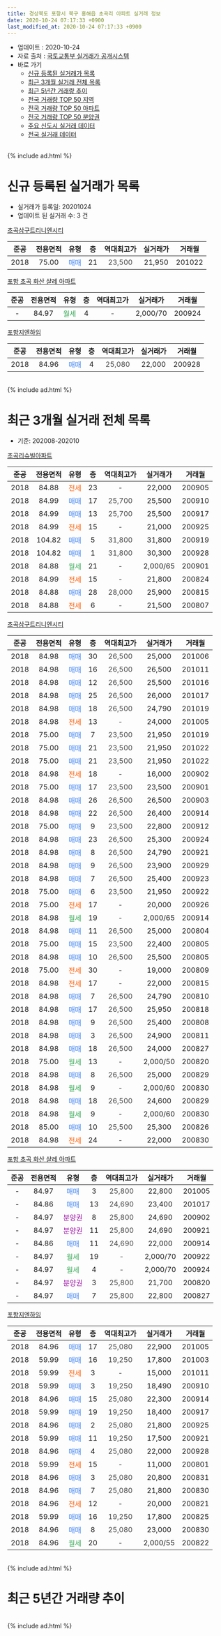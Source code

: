 ```yaml
---
title: 경상북도 포항시 북구 흥해읍 초곡리 아파트 실거래 정보
date: 2020-10-24 07:17:33 +0900
last_modified_at: 2020-10-24 07:17:33 +0900
---
```


* 업데이트 : 2020-10-24
* 자료 출처 : [국토교통부 실거래가 공개시스템](http://rt.molit.go.kr)
* 바로 가기
    * [신규 등록된 실거래가 목록](#신규-등록된-실거래가-목록)
    * [최근 3개월 실거래 전체 목록](#최근-3개월-실거래-전체-목록)
    * [최근 5년간 거래량 추이](#최근-5년간-거래량-추이)
    * [전국 거래량 TOP 50 지역](https://inasie.github.io/apt-trade-info/최근-3개월-전국에서-가장-거래가-많이-발생한-지역)
    * [전국 거래량 TOP 50 아파트](https://inasie.github.io/apt-trade-info/최근-3개월-전국에서-가장-거래가-많이-발생한-아파트)
    * [전국 거래량 TOP 50 분양권](https://inasie.github.io/apt-trade-info/최근-3개월-전국에서-가장-거래가-많이-발생한-분양권)
    * [주요 신도시 실거래 데이터](https://inasie.github.io/apt-trade-info/주요-신도시)
    * [전국 실거래 데이터](https://inasie.github.io/apt-trade-info/전국)
<br>
{% include ad.html %}
<br>

# 신규 등록된 실거래가 목록
* 실거래가 등록일: 20201024
* 업데이트 된 실거래 수: 3 건


[초곡삼구트리니엔시티](https://search.naver.com/search.naver?query=%EA%B2%BD%EC%83%81%EB%B6%81%EB%8F%84+%ED%8F%AC%ED%95%AD%EC%8B%9C+%EB%B6%81%EA%B5%AC+%ED%9D%A5%ED%95%B4%EC%9D%8D+%EC%B4%88%EA%B3%A1%EB%A6%AC+%EC%B4%88%EA%B3%A1%EC%82%BC%EA%B5%AC%ED%8A%B8%EB%A6%AC%EB%8B%88%EC%97%94%EC%8B%9C%ED%8B%B0)

|준공|전용면적|유형|층|역대최고가|실거래가|거래월|
|:---:|:---:|:---:|:---:|:---:|:---:|:---:|
|2018|75.00|<span style="color:#4285f3">매매</span>|21|<span style="color:#444444">23,500</span>|21,950|201022|

[포항 초곡 화산 샬레 아파트](https://search.naver.com/search.naver?query=%EA%B2%BD%EC%83%81%EB%B6%81%EB%8F%84+%ED%8F%AC%ED%95%AD%EC%8B%9C+%EB%B6%81%EA%B5%AC+%ED%9D%A5%ED%95%B4%EC%9D%8D+%EC%B4%88%EA%B3%A1%EB%A6%AC+%ED%8F%AC%ED%95%AD+%EC%B4%88%EA%B3%A1+%ED%99%94%EC%82%B0+%EC%83%AC%EB%A0%88+%EC%95%84%ED%8C%8C%ED%8A%B8)

|준공|전용면적|유형|층|역대최고가|실거래가|거래월|
|:---:|:---:|:---:|:---:|:---:|:---:|:---:|
|-|84.97|<span style="color:#34a853">월세</span>|4|<span style="color:#444444">-</span>|2,000/70|200924|

[포항지엔하임](https://search.naver.com/search.naver?query=%EA%B2%BD%EC%83%81%EB%B6%81%EB%8F%84+%ED%8F%AC%ED%95%AD%EC%8B%9C+%EB%B6%81%EA%B5%AC+%ED%9D%A5%ED%95%B4%EC%9D%8D+%EC%B4%88%EA%B3%A1%EB%A6%AC+%ED%8F%AC%ED%95%AD%EC%A7%80%EC%97%94%ED%95%98%EC%9E%84)

|준공|전용면적|유형|층|역대최고가|실거래가|거래월|
|:---:|:---:|:---:|:---:|:---:|:---:|:---:|
|2018|84.96|<span style="color:#4285f3">매매</span>|4|<span style="color:#444444">25,080</span>|22,000|200928|


<br>
{% include ad.html %}
<br>

# 최근 3개월 실거래 전체 목록
* 기준: 202008-202010


[초곡리슈빌아파트](https://search.naver.com/search.naver?query=%EA%B2%BD%EC%83%81%EB%B6%81%EB%8F%84+%ED%8F%AC%ED%95%AD%EC%8B%9C+%EB%B6%81%EA%B5%AC+%ED%9D%A5%ED%95%B4%EC%9D%8D+%EC%B4%88%EA%B3%A1%EB%A6%AC+%EC%B4%88%EA%B3%A1%EB%A6%AC%EC%8A%88%EB%B9%8C%EC%95%84%ED%8C%8C%ED%8A%B8)

|준공|전용면적|유형|층|역대최고가|실거래가|거래월|
|:---:|:---:|:---:|:---:|:---:|:---:|:---:|
|2018|84.88|<span style="color:#ff5a00">전세</span>|23|<span style="color:#444444">-</span>|22,000|200905|
|2018|84.99|<span style="color:#4285f3">매매</span>|17|<span style="color:#444444">25,700</span>|25,500|200910|
|2018|84.99|<span style="color:#4285f3">매매</span>|13|<span style="color:#444444">25,700</span>|25,500|200917|
|2018|84.99|<span style="color:#ff5a00">전세</span>|15|<span style="color:#444444">-</span>|21,000|200925|
|2018|104.82|<span style="color:#4285f3">매매</span>|5|<span style="color:#444444">31,800</span>|31,800|200919|
|2018|104.82|<span style="color:#4285f3">매매</span>|1|<span style="color:#444444">31,800</span>|30,300|200928|
|2018|84.88|<span style="color:#34a853">월세</span>|21|<span style="color:#444444">-</span>|2,000/65|200901|
|2018|84.99|<span style="color:#ff5a00">전세</span>|15|<span style="color:#444444">-</span>|21,800|200824|
|2018|84.88|<span style="color:#4285f3">매매</span>|28|<span style="color:#444444">28,000</span>|25,900|200815|
|2018|84.88|<span style="color:#ff5a00">전세</span>|6|<span style="color:#444444">-</span>|21,500|200807|

[초곡삼구트리니엔시티](https://search.naver.com/search.naver?query=%EA%B2%BD%EC%83%81%EB%B6%81%EB%8F%84+%ED%8F%AC%ED%95%AD%EC%8B%9C+%EB%B6%81%EA%B5%AC+%ED%9D%A5%ED%95%B4%EC%9D%8D+%EC%B4%88%EA%B3%A1%EB%A6%AC+%EC%B4%88%EA%B3%A1%EC%82%BC%EA%B5%AC%ED%8A%B8%EB%A6%AC%EB%8B%88%EC%97%94%EC%8B%9C%ED%8B%B0)

|준공|전용면적|유형|층|역대최고가|실거래가|거래월|
|:---:|:---:|:---:|:---:|:---:|:---:|:---:|
|2018|84.98|<span style="color:#4285f3">매매</span>|30|<span style="color:#444444">26,500</span>|25,000|201006|
|2018|84.98|<span style="color:#4285f3">매매</span>|16|<span style="color:#444444">26,500</span>|26,500|201011|
|2018|84.98|<span style="color:#4285f3">매매</span>|12|<span style="color:#444444">26,500</span>|25,500|201016|
|2018|84.98|<span style="color:#4285f3">매매</span>|25|<span style="color:#444444">26,500</span>|26,000|201017|
|2018|84.98|<span style="color:#4285f3">매매</span>|18|<span style="color:#444444">26,500</span>|24,790|201019|
|2018|84.98|<span style="color:#ff5a00">전세</span>|13|<span style="color:#444444">-</span>|24,000|201005|
|2018|75.00|<span style="color:#4285f3">매매</span>|7|<span style="color:#444444">23,500</span>|21,950|201019|
|2018|75.00|<span style="color:#4285f3">매매</span>|21|<span style="color:#444444">23,500</span>|21,950|201022|
|2018|75.00|<span style="color:#4285f3">매매</span>|21|<span style="color:#444444">23,500</span>|21,950|201022|
|2018|84.98|<span style="color:#ff5a00">전세</span>|18|<span style="color:#444444">-</span>|16,000|200902|
|2018|75.00|<span style="color:#4285f3">매매</span>|17|<span style="color:#444444">23,500</span>|23,500|200901|
|2018|84.98|<span style="color:#4285f3">매매</span>|26|<span style="color:#444444">26,500</span>|26,500|200903|
|2018|84.98|<span style="color:#4285f3">매매</span>|22|<span style="color:#444444">26,500</span>|26,400|200914|
|2018|75.00|<span style="color:#4285f3">매매</span>|9|<span style="color:#444444">23,500</span>|22,800|200912|
|2018|84.98|<span style="color:#4285f3">매매</span>|23|<span style="color:#444444">26,500</span>|25,300|200924|
|2018|84.98|<span style="color:#4285f3">매매</span>|8|<span style="color:#444444">26,500</span>|24,790|200921|
|2018|84.98|<span style="color:#4285f3">매매</span>|9|<span style="color:#444444">26,500</span>|23,900|200929|
|2018|84.98|<span style="color:#4285f3">매매</span>|7|<span style="color:#444444">26,500</span>|25,400|200923|
|2018|75.00|<span style="color:#4285f3">매매</span>|6|<span style="color:#444444">23,500</span>|21,950|200922|
|2018|75.00|<span style="color:#ff5a00">전세</span>|17|<span style="color:#444444">-</span>|20,000|200926|
|2018|84.98|<span style="color:#34a853">월세</span>|19|<span style="color:#444444">-</span>|2,000/65|200914|
|2018|84.98|<span style="color:#4285f3">매매</span>|11|<span style="color:#444444">26,500</span>|25,000|200804|
|2018|75.00|<span style="color:#4285f3">매매</span>|15|<span style="color:#444444">23,500</span>|22,400|200805|
|2018|84.98|<span style="color:#4285f3">매매</span>|10|<span style="color:#444444">26,500</span>|25,500|200805|
|2018|75.00|<span style="color:#ff5a00">전세</span>|30|<span style="color:#444444">-</span>|19,000|200809|
|2018|84.98|<span style="color:#ff5a00">전세</span>|17|<span style="color:#444444">-</span>|22,000|200815|
|2018|84.98|<span style="color:#4285f3">매매</span>|7|<span style="color:#444444">26,500</span>|24,790|200810|
|2018|84.98|<span style="color:#4285f3">매매</span>|17|<span style="color:#444444">26,500</span>|25,950|200818|
|2018|84.98|<span style="color:#4285f3">매매</span>|9|<span style="color:#444444">26,500</span>|25,400|200808|
|2018|84.98|<span style="color:#4285f3">매매</span>|3|<span style="color:#444444">26,500</span>|24,900|200811|
|2018|84.98|<span style="color:#4285f3">매매</span>|18|<span style="color:#444444">26,500</span>|24,000|200827|
|2018|75.00|<span style="color:#34a853">월세</span>|13|<span style="color:#444444">-</span>|2,000/50|200820|
|2018|84.98|<span style="color:#4285f3">매매</span>|8|<span style="color:#444444">26,500</span>|25,000|200829|
|2018|84.98|<span style="color:#34a853">월세</span>|9|<span style="color:#444444">-</span>|2,000/60|200830|
|2018|84.98|<span style="color:#4285f3">매매</span>|18|<span style="color:#444444">26,500</span>|24,600|200829|
|2018|84.98|<span style="color:#34a853">월세</span>|9|<span style="color:#444444">-</span>|2,000/60|200830|
|2018|85.00|<span style="color:#4285f3">매매</span>|10|<span style="color:#444444">25,500</span>|25,300|200826|
|2018|84.98|<span style="color:#ff5a00">전세</span>|24|<span style="color:#444444">-</span>|22,000|200830|


<script async src="//pagead2.googlesyndication.com/pagead/js/adsbygoogle.js"></script>
<!-- 기본 -->
<ins class="adsbygoogle"
     style="display:block"
     data-ad-client="ca-pub-2446590836940007"
     data-ad-slot="1659523306"
     data-ad-format="auto"
     data-full-width-responsive="true"></ins>
<script>
(adsbygoogle = window.adsbygoogle || []).push({});
</script>


[포항 초곡 화산 샬레 아파트](https://search.naver.com/search.naver?query=%EA%B2%BD%EC%83%81%EB%B6%81%EB%8F%84+%ED%8F%AC%ED%95%AD%EC%8B%9C+%EB%B6%81%EA%B5%AC+%ED%9D%A5%ED%95%B4%EC%9D%8D+%EC%B4%88%EA%B3%A1%EB%A6%AC+%ED%8F%AC%ED%95%AD+%EC%B4%88%EA%B3%A1+%ED%99%94%EC%82%B0+%EC%83%AC%EB%A0%88+%EC%95%84%ED%8C%8C%ED%8A%B8)

|준공|전용면적|유형|층|역대최고가|실거래가|거래월|
|:---:|:---:|:---:|:---:|:---:|:---:|:---:|
|-|84.97|<span style="color:#4285f3">매매</span>|3|<span style="color:#444444">25,800</span>|22,800|201005|
|-|84.86|<span style="color:#4285f3">매매</span>|13|<span style="color:#444444">24,690</span>|23,400|201017|
|-|84.97|<span style="color:#9C11A5">분양권</span>|8|<span style="color:#444444">25,800</span>|24,690|200902|
|-|84.97|<span style="color:#9C11A5">분양권</span>|11|<span style="color:#444444">25,800</span>|24,690|200921|
|-|84.86|<span style="color:#4285f3">매매</span>|11|<span style="color:#444444">24,690</span>|22,000|200914|
|-|84.97|<span style="color:#34a853">월세</span>|19|<span style="color:#444444">-</span>|2,000/70|200922|
|-|84.97|<span style="color:#34a853">월세</span>|4|<span style="color:#444444">-</span>|2,000/70|200924|
|-|84.97|<span style="color:#9C11A5">분양권</span>|3|<span style="color:#444444">25,800</span>|21,700|200820|
|-|84.97|<span style="color:#4285f3">매매</span>|7|<span style="color:#444444">25,800</span>|22,800|200827|

[포항지엔하임](https://search.naver.com/search.naver?query=%EA%B2%BD%EC%83%81%EB%B6%81%EB%8F%84+%ED%8F%AC%ED%95%AD%EC%8B%9C+%EB%B6%81%EA%B5%AC+%ED%9D%A5%ED%95%B4%EC%9D%8D+%EC%B4%88%EA%B3%A1%EB%A6%AC+%ED%8F%AC%ED%95%AD%EC%A7%80%EC%97%94%ED%95%98%EC%9E%84)

|준공|전용면적|유형|층|역대최고가|실거래가|거래월|
|:---:|:---:|:---:|:---:|:---:|:---:|:---:|
|2018|84.96|<span style="color:#4285f3">매매</span>|17|<span style="color:#444444">25,080</span>|22,900|201005|
|2018|59.99|<span style="color:#4285f3">매매</span>|16|<span style="color:#444444">19,250</span>|17,800|201003|
|2018|59.99|<span style="color:#ff5a00">전세</span>|3|<span style="color:#444444">-</span>|15,000|201011|
|2018|59.99|<span style="color:#4285f3">매매</span>|3|<span style="color:#444444">19,250</span>|18,490|200910|
|2018|84.96|<span style="color:#4285f3">매매</span>|15|<span style="color:#444444">25,080</span>|22,300|200914|
|2018|59.99|<span style="color:#4285f3">매매</span>|19|<span style="color:#444444">19,250</span>|18,400|200917|
|2018|84.96|<span style="color:#4285f3">매매</span>|2|<span style="color:#444444">25,080</span>|21,800|200925|
|2018|59.99|<span style="color:#4285f3">매매</span>|11|<span style="color:#444444">19,250</span>|17,500|200921|
|2018|84.96|<span style="color:#4285f3">매매</span>|4|<span style="color:#444444">25,080</span>|22,000|200928|
|2018|59.99|<span style="color:#ff5a00">전세</span>|15|<span style="color:#444444">-</span>|11,000|200801|
|2018|84.96|<span style="color:#4285f3">매매</span>|3|<span style="color:#444444">25,080</span>|20,800|200831|
|2018|84.96|<span style="color:#4285f3">매매</span>|7|<span style="color:#444444">25,080</span>|21,800|200830|
|2018|84.96|<span style="color:#ff5a00">전세</span>|12|<span style="color:#444444">-</span>|20,000|200821|
|2018|59.99|<span style="color:#4285f3">매매</span>|16|<span style="color:#444444">19,250</span>|17,800|200825|
|2018|84.96|<span style="color:#4285f3">매매</span>|8|<span style="color:#444444">25,080</span>|23,000|200830|
|2018|84.96|<span style="color:#34a853">월세</span>|20|<span style="color:#444444">-</span>|2,000/55|200822|


<br>
{% include ad.html %}
<br>

# 최근 5년간 거래량 추이


<div style="width:100%;">
    <canvas id="deal_progress" height="200"></canvas>
</div>

<script>
new Chart(document.getElementById("deal_progress"), {
    type: 'line',
    data: {
        labels: ['201510','201511','201512','201601','201602','201603','201604','201605','201606','201607','201608','201609','201610','201611','201612','201701','201702','201703','201704','201705','201706','201707','201708','201709','201710','201711','201712','201801','201802','201803','201804','201805','201806','201807','201808','201809','201810','201811','201812','201901','201902','201903','201904','201905','201906','201907','201908','201909','201910','201911','201912','202001','202002','202003','202004','202005','202006','202007','202008','202009','202010'],
        datasets: [{
            label: '매매',
            pointRadius: 1,
            data: [0, 0, 0, 0, 0, 0, 0, 0, 0, 0, 0, 0, 0, 0, 0, 0, 0, 0, 0, 0, 0, 0, 0, 0, 0, 0, 0, 4, 3, 8, 3, 2, 8, 11, 10, 31, 33, 28, 69, 59, 42, 49, 29, 53, 32, 24, 18, 23, 12, 7, 10, 18, 9, 14, 26, 16, 30, 23, 18, 22, 12],
            borderColor: "rgba(255, 201, 14, 1)",
            backgroundColor: "rgba(255, 201, 14, 0.5)",
            fill: false,
            lineTension: 0
        },{
            label: '전월세',
            pointRadius: 1,
            data: [0, 0, 0, 0, 0, 0, 0, 0, 0, 0, 0, 0, 0, 0, 0, 0, 0, 0, 0, 0, 0, 0, 0, 0, 0, 0, 0, 0, 0, 1, 9, 6, 15, 14, 8, 13, 18, 21, 25, 73, 53, 67, 54, 50, 59, 28, 24, 39, 26, 11, 19, 14, 25, 12, 17, 18, 13, 22, 11, 8, 2],
            borderColor: "rgba(0, 141, 185, 1)",
            backgroundColor: "rgba(0, 141, 185, 0.5)",
            fill: false,
            lineTension: 0
        }
        ]
    },
    options: {
        responsive: true,
        title: {
            display: false
        },
        tooltips: {
            mode: 'index',
            intersect: false
        },
        hover: {
            mode: 'nearest',
            intersect: true
        },
        scales: {
            xAxes: [{
                display: true,
                scaleLabel: {
                    display: true,
                    labelString: '년/월'
                }
            }],
            yAxes: [{
                display: true,
                ticks: {
                    suggestedMin: 0,
                },
                scaleLabel: {
                    display: true,
                    labelString: '실거래 수'
                }
            }]
        }
    }
});

</script>


<br>
{% include ad.html %}
<br>

